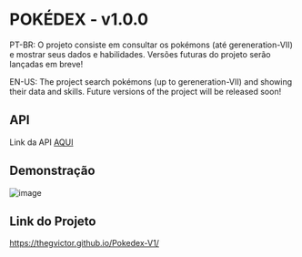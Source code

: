
# POKÉDEX - v1.0.0

PT-BR: O projeto consiste em consultar os pokémons (até gereneration-VII) e mostrar seus dados e habilidades. Versões futuras do projeto serão lançadas em breve!

EN-US: The project search pokémons (up to gereneration-VII) and showing their data and skills. Future versions of the project will be released soon!


## API

Link da API [AQUI](https://pokeapi.co)


## Demonstração


![image](https://user-images.githubusercontent.com/86200641/236876435-dfd5115f-727b-4e7b-b75d-d943ac480506.png)



## Link do Projeto

https://thegvictor.github.io/Pokedex-V1/
